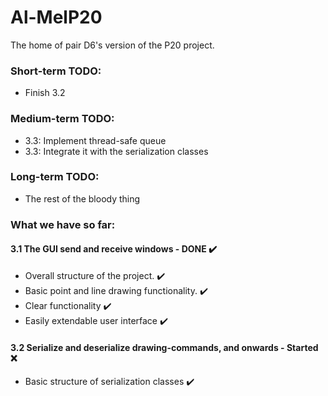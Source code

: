 # Al-MelP20
The home of pair D6's version of the P20 project.
### Short-term TODO:
- Finish 3.2
### Medium-term TODO:
- 3.3: Implement thread-safe queue
- 3.3: Integrate it with the serialization classes
### Long-term TODO:
- The rest of the bloody thing
### What we have so far:
#### 3.1 The GUI send and receive windows - DONE ✔️
- Overall structure of the project. ✔️
- Basic point and line drawing functionality. ✔️
- Clear functionality ✔️
- Easily extendable user interface ✔️
#### 3.2 Serialize and deserialize drawing-commands, and onwards - Started ❌
- Basic structure of serialization classes ✔️
